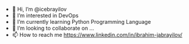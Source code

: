 - 👋 Hi, I’m @icebrayilov
- 👀 I’m interested in DevOps
- 🌱 I’m currently learning Python Programming Language
- 💞️ I’m looking to collaborate on ...
- 📫 How to reach me https://www.linkedin.com/in/ibrahim-jabrayilov/

<!---
icebrayilov/icebrayilov is a ✨ special ✨ repository because its `README.md` (this file) appears on your GitHub profile.
You can click the Preview link to take a look at your changes.
--->
